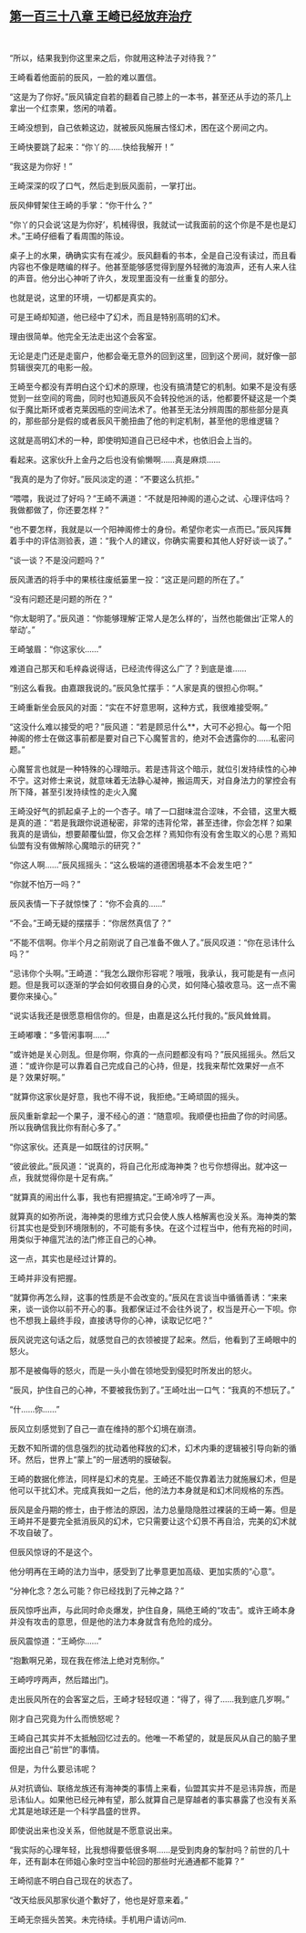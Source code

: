 ## [第一百三十八章 王崎已经放弃治疗](https://www.xxbiquge.com/11_11207/9047922.html)
﻿

  “所以，结果我到你这里来之后，你就用这种法子对待我？”

  王崎看着他面前的辰风，一脸的难以置信。

  “这是为了你好。”辰风镇定自若的翻着自己膝上的一本书，甚至还从手边的茶几上拿出一个红柰果，悠闲的啃着。

  王崎没想到，自己依赖这边，就被辰风施展古怪幻术，困在这个房间之内。

  王崎快要跳了起来：“你丫的……快给我解开！”

  “我这是为你好！”

  王崎深深的叹了口气，然后走到辰风面前，一掌打出。

  辰风伸臂架住王崎的手掌：“你干什么？”

  “你丫的只会说‘这是为你好’，机械得很，我就试一试我面前的这个你是不是也是幻术。”王崎仔细看了看周围的陈设。

  桌子上的水果，确确实实有在减少。辰风翻看的书本，全是自己没有读过，而且看内容也不像是瞎编的样子。他甚至能够感觉得到屋外轻微的海浪声，还有人来人往的声音。他分出心神听了许久，发现里面没有一丝重复的部分。

  也就是说，这里的环境，一切都是真实的。

  可是王崎却知道，他已经中了幻术，而且是特别高明的幻术。

  理由很简单。他完全无法走出这个会客室。

  无论是走门还是走窗户，他都会毫无意外的回到这里，回到这个房间，就好像一部剪辑很突兀的电影一般。

  王崎至今都没有弄明白这个幻术的原理，也没有搞清楚它的机制。如果不是没有感觉到一丝空间的弯曲，同时也知道辰风不会转投他派的话，他都要怀疑这是一个类似于魔比斯环或者克莱因瓶的空间法术了。他甚至无法分辨周围的那些部分是真的，那些部分是假的或者辰风干脆扭曲了他的判定机制，甚至他的思维逻辑？

  这就是高明幻术的一种，即使明知道自己已经中术，也依旧会上当的。

  看起来。这家伙升上金丹之后也没有偷懒啊……真是麻烦……

  “我真的是为了你好。”辰风淡定的道：“不要这么抗拒。”

  “喂喂，我说过了好吗？”王崎不满道：“不就是阳神阁的道心之试、心理评估吗？我做都做了，你还要怎样？”

  “也不要怎样，我就是以一个阳神阁修士的身份。希望你老实一点而已。”辰风挥舞着手中的评估测验表，道：“我个人的建议，你确实需要和其他人好好谈一谈了。”

  “谈一谈？不是没问题吗？”

  辰风潇洒的将手中的果核往废纸篓里一投：“这正是问题的所在了。”

  “没有问题还是问题的所在？”

  “你太聪明了。”辰风道：“你能够理解‘正常人是怎么样的’，当然也能做出‘正常人的举动’。”

  王崎皱眉：“你这家伙……”

  难道自己那天和毛梓淼说得话，已经流传得这么广了？到底是谁……

  “别这么看我。由嘉跟我说的。”辰风急忙摆手：“人家是真的很担心你啊。”

  王崎重新坐会辰风的对面：“实在不好意思啊，这种方式，我很难接受啊。”

  “这没什么难以接受的吧？”辰风道：“若是顾忌什么**，大可不必担心。每一个阳神阁的修士在做这事前都是要对自己下心魔誓言的，绝对不会透露你的……私密问题。”

  心魔誓言也就是一种特殊的心理暗示。若是违背这个暗示，就位引发持续性的心神不宁。这对修士来说，就意味着无法静心凝神，搬运周天，对自身法力的掌控会有所下降，甚至引发持续性的走火入魔

  王崎没好气的抓起桌子上的一个杏子。啃了一口甜味混合涩味，不会错，这里大概是真的道：“若是我跟你说道秘密，非常的违背伦常，甚至违律，你会怎样？如果我真的是谪仙，想要颠覆仙盟，你又会怎样？焉知你有没有舍生取义的心思？焉知仙盟有没有做解除心魔暗示的研究？”

  “你这人啊……”辰风摇摇头：“这么极端的道德困境基本不会发生吧？”

  “你就不怕万一吗？”

  辰风表情一下子就惊悚了：“你不会真的……”

  “不会。”王崎无疑的摆摆手：“你居然真信了？”

  “不能不信啊。你半个月之前刚说了自己准备不做人了。”辰风叹道：“你在忌讳什么吗？”

  “忌讳你个头啊。”王崎道：“我怎么跟你形容呢？哦哦，我承认，我可能是有一点问题。但是我可以逐渐的学会如何收摄自身的心灵，如何降心猿收意马。这一点不需要你来操心。”

  “说实话我还是很愿意相信你的。但是，由嘉是这么托付我的。”辰风耸耸肩。

  王崎嘟囔：“多管闲事啊……”

  “或许她是关心则乱。但是你啊，你真的一点问题都没有吗？”辰风摇摇头。然后又道：“或许你是可以靠着自己完成自己的心持，但是，找我来帮忙效果好一点不是？效果好啊。”

  “就算你这家伙是好意，我也不得不说，我拒绝。”王崎顽固的摇头。

  辰风重新拿起一个果子，漫不经心的道：“随意呗。我顺便也扭曲了你的时间感。所以我确信我比你有耐心多了。”

  “你这家伙。还真是一如既往的讨厌啊。”

  “彼此彼此。”辰风道：“说真的，将自己化形成海神类？也亏你想得出。就冲这一点，我就觉得你是十足有病。”

  “就算真的闹出什么事，我也有把握搞定。”王崎冷哼了一声。

  就算真的如弥所说，海神类的思维方式只会使人族人格解离也没关系。海神类的繁衍其实也是受到环境限制的，不可能有多快。在这个过程当中，他有充裕的时间，用类似于神瘟咒法的法门修正自己的心神。

  这一点，其实也是经过计算的。

  王崎并非没有把握。

  “就算你再怎么辩，这事的性质是不会改变的。”辰风在言谈当中循循善诱：“来来来，谈一谈你以前不开心的事。我都保证过不会往外说了，权当是开心一下呗。你也不想我上最终手段，直接诱导你的心神，读取记忆吧？”

  辰风说完这句话之后，就感觉自己的衣领被提了起来。然后，他看到了王崎眼中的怒火。

  那不是被侮辱的怒火，而是一头小兽在领地受到侵犯时所发出的怒火。

  “辰风，护住自己的心神，不要被我伤到了。”王崎吐出一口气：“我真的不想玩了。”

  “什……你……”

  辰风立刻感觉到了自己一直在维持的那个幻境在崩溃。

  无数不知所谓的信息强烈的扰动着他释放的幻术，幻术内秉的逻辑被引导向新的循环。然后，世界上“蒙上”的一层透明的膜破裂。

  王崎的数据化修法，同样是幻术的克星。王崎还不能仅靠着法力就施展幻术，但是他可以干扰幻术。完成真我如一之后，他的法力本身就是和幻术同规格的东西。

  辰风是金丹期的修士，由于修法的原因，法力总量隐隐胜过裸装的王崎一筹。但是王崎并不是要完全抵消辰风的幻术，它只需要让这个幻景不再自洽，完美的幻术就不攻自破了。

  但辰风惊讶的不是这个。

  他分明再在王崎的法力当中，感受到了比拳意更加高级、更加实质的“心意”。

  “分神化念？怎么可能？你已经找到了元神之路？”

  辰风惊呼出声，与此同时命炎爆发，护住自身，隔绝王崎的“攻击”。或许王崎本身并没有攻击的意思，但是他的法力本身就含有危险的成分。

  辰风震惊道：“王崎你……”

  “抱歉啊兄弟，现在我在修法上绝对克制你。”

  王崎哼哼两声，然后踏出门。

  走出辰风所在的会客室之后，王崎才轻轻叹道：“得了，得了……我到底几岁啊。”

  刚才自己究竟为什么而愤怒呢？

  王崎自己其实并不太抵触回忆过去的。他唯一不希望的，就是辰风从自己的脑子里面挖出自己“前世”的事情。

  但是，为什么要忌讳呢？

  从对抗谪仙、联络龙族还有海神类的事情上来看，仙盟其实并不是忌讳异族，而是忌讳仙人。如果他已经元神有望，那么就算自己是穿越者的事实暴露了也没有关系尤其是地球还是一个科学昌盛的世界。

  即使说出来也没关系，但他就是不愿意说出来。

  “我实际的心理年轻，比我想得要低很多啊……是受到肉身的掣肘吗？前世的几十年，还有副本在师姐心象时空当中轮回的那些时光通通都不能算？”

  王崎彻底不明白自己现在的状态了。

  “改天给辰风那家伙道个歉好了，他也是好意来着。”

  王崎无奈摇头苦笑。未完待续。手机用户请访问m.
